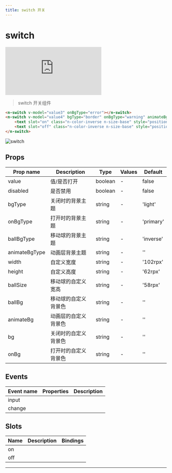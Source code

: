 ```yaml
---
title: switch 开关
---
```


# switch

<div class="demo-box">
	<iframe scrolling="auto" frameborder="0" src="https://npro.redou.vip/h5/#/pages/input/switch" class="demo-box-iframe"></iframe>
</div>

> switch 开关组件

```html
<n-switch v-model="value3" onBgType="error"></n-switch>
<n-switch v-model="value4" bgType="border" onBgType="warning" animateBgType="primary" ballBgType="inverse" width="200rpx">
	<text slot="on" class="n-color-inverse n-size-base" style="position: absolute;left:16rpx;top:0;line-height:62rpx;">已打开</text>
	<text slot="off" class="n-color-inverse n-size-base" style="position: absolute;right:16rpx;top:0;line-height:62rpx;">已关闭</text>
</n-switch>
```

![switch](/img/coms/switch.jpg)

## Props

| Prop name     | Description          | Type    | Values | Default   |
| ------------- | -------------------- | ------- | ------ | --------- |
| value         | 值/是否打开          | boolean | -      | false     |
| disabled      | 是否禁用             | boolean | -      | false     |
| bgType        | 关闭时的背景主题     | string  | -      | 'light'   |
| onBgType      | 打开时的背景主题     | string  | -      | 'primary' |
| ballBgType    | 移动球的背景主题     | string  | -      | 'inverse' |
| animateBgType | 动画层背景主题       | string  | -      | ''        |
| width         | 自定义宽度           | string  | -      | '102rpx'  |
| height        | 自定义高度           | string  | -      | '62rpx'   |
| ballSize      | 移动球的自定义宽高   | string  | -      | '58rpx'   |
| ballBg        | 移动球的自定义背景色 | string  | -      | ''        |
| animateBg     | 动画层的自定义背景色 | string  | -      | ''        |
| bg            | 关闭时的自定义背景色 | string  | -      | ''        |
| onBg          | 打开时的自定义背景色 | string  | -      | ''        |

## Events

| Event name | Properties | Description |
| ---------- | ---------- | ----------- |
| input      |            |
| change     |            |

## Slots

| Name | Description | Bindings |
| ---- | ----------- | -------- |
| on   |             |          |
| off  |             |          |

---
